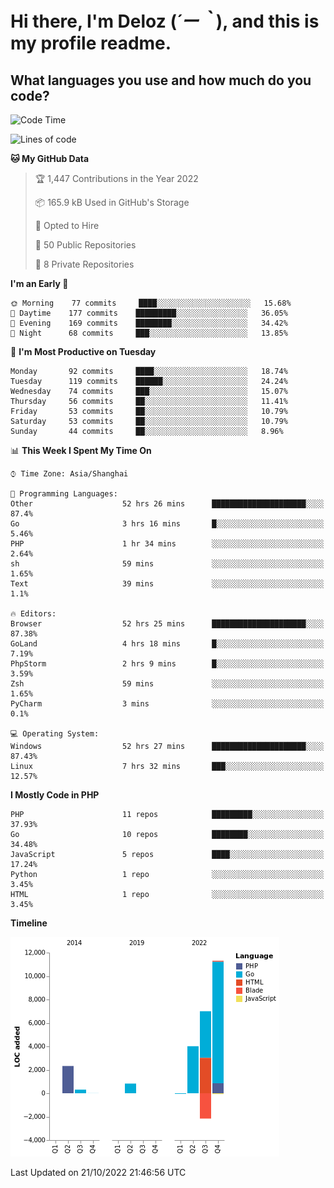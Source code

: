 # **Hi there, I'm Deloz (*´ー｀*), and this is my profile readme.**
<!--  [![Profile views](https://gpvc.arturio.dev/dank-del)](https://github.com/dank-del) -->
## **What languages you use and how much do you code?**

<!--START_SECTION:waka-->
![Code Time](http://img.shields.io/badge/Code%20Time-85%20hrs%2026%20mins-blue)

![Lines of code](https://img.shields.io/badge/From%20Hello%20World%20I%27ve%20Written-24%20Thousand%20lines%20of%20code-blue)

**🐱 My GitHub Data** 

> 🏆 1,447 Contributions in the Year 2022
 > 
> 📦 165.9 kB Used in GitHub's Storage 
 > 
> 💼 Opted to Hire
 > 
> 📜 50 Public Repositories 
 > 
> 🔑 8 Private Repositories  
 > 
**I'm an Early 🐤** 

```text
🌞 Morning    77 commits     ████░░░░░░░░░░░░░░░░░░░░░   15.68% 
🌆 Daytime    177 commits    █████████░░░░░░░░░░░░░░░░   36.05% 
🌃 Evening    169 commits    ████████░░░░░░░░░░░░░░░░░   34.42% 
🌙 Night      68 commits     ███░░░░░░░░░░░░░░░░░░░░░░   13.85%

```
📅 **I'm Most Productive on Tuesday** 

```text
Monday       92 commits     ████░░░░░░░░░░░░░░░░░░░░░   18.74% 
Tuesday      119 commits    ██████░░░░░░░░░░░░░░░░░░░   24.24% 
Wednesday    74 commits     ███░░░░░░░░░░░░░░░░░░░░░░   15.07% 
Thursday     56 commits     ██░░░░░░░░░░░░░░░░░░░░░░░   11.41% 
Friday       53 commits     ██░░░░░░░░░░░░░░░░░░░░░░░   10.79% 
Saturday     53 commits     ██░░░░░░░░░░░░░░░░░░░░░░░   10.79% 
Sunday       44 commits     ██░░░░░░░░░░░░░░░░░░░░░░░   8.96%

```


📊 **This Week I Spent My Time On** 

```text
⌚︎ Time Zone: Asia/Shanghai

💬 Programming Languages: 
Other                    52 hrs 26 mins      █████████████████████░░░░   87.4% 
Go                       3 hrs 16 mins       █░░░░░░░░░░░░░░░░░░░░░░░░   5.46% 
PHP                      1 hr 34 mins        ░░░░░░░░░░░░░░░░░░░░░░░░░   2.64% 
sh                       59 mins             ░░░░░░░░░░░░░░░░░░░░░░░░░   1.65% 
Text                     39 mins             ░░░░░░░░░░░░░░░░░░░░░░░░░   1.1%

🔥 Editors: 
Browser                  52 hrs 25 mins      █████████████████████░░░░   87.38% 
GoLand                   4 hrs 18 mins       █░░░░░░░░░░░░░░░░░░░░░░░░   7.19% 
PhpStorm                 2 hrs 9 mins        █░░░░░░░░░░░░░░░░░░░░░░░░   3.59% 
Zsh                      59 mins             ░░░░░░░░░░░░░░░░░░░░░░░░░   1.65% 
PyCharm                  3 mins              ░░░░░░░░░░░░░░░░░░░░░░░░░   0.1%

💻 Operating System: 
Windows                  52 hrs 27 mins      █████████████████████░░░░   87.43% 
Linux                    7 hrs 32 mins       ███░░░░░░░░░░░░░░░░░░░░░░   12.57%

```

**I Mostly Code in PHP** 

```text
PHP                      11 repos            █████████░░░░░░░░░░░░░░░░   37.93% 
Go                       10 repos            ████████░░░░░░░░░░░░░░░░░   34.48% 
JavaScript               5 repos             ████░░░░░░░░░░░░░░░░░░░░░   17.24% 
Python                   1 repo              ░░░░░░░░░░░░░░░░░░░░░░░░░   3.45% 
HTML                     1 repo              ░░░░░░░░░░░░░░░░░░░░░░░░░   3.45%

```


**Timeline**

![Chart not found](https://raw.githubusercontent.com/deloz/deloz/main/charts/bar_graph.png) 


 Last Updated on 21/10/2022 21:46:56 UTC
<!--END_SECTION:waka-->
